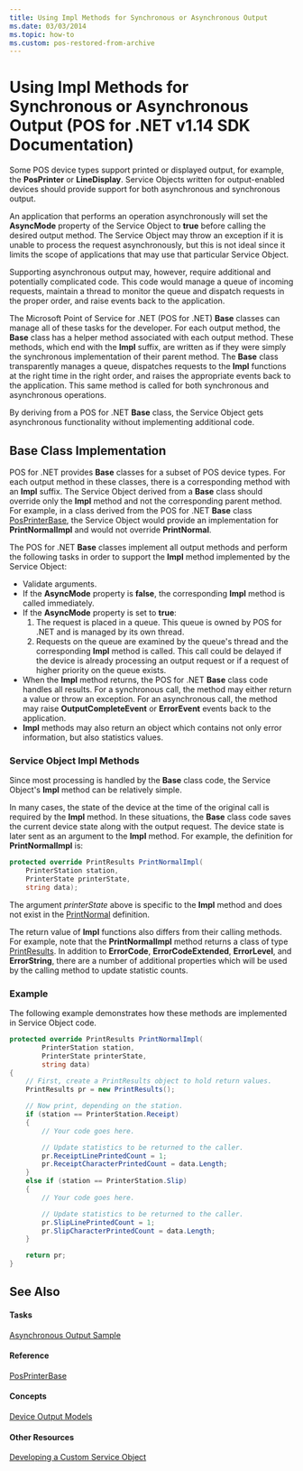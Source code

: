 ```yaml
---
title: Using Impl Methods for Synchronous or Asynchronous Output
ms.date: 03/03/2014
ms.topic: how-to
ms.custom: pos-restored-from-archive
---
```


# Using Impl Methods for Synchronous or Asynchronous Output (POS for .NET v1.14 SDK Documentation)

Some POS device types support printed or displayed output, for example, the **PosPrinter** or **LineDisplay**. Service Objects written for output-enabled devices should provide support for both asynchronous and synchronous output.

An application that performs an operation asynchronously will set the **AsyncMode** property of the Service Object to **true** before calling the desired output method. The Service Object may throw an exception if it is unable to process the request asynchronously, but this is not ideal since it limits the scope of applications that may use that particular Service Object.

Supporting asynchronous output may, however, require additional and potentially complicated code. This code would manage a queue of incoming requests, maintain a thread to monitor the queue and dispatch requests in the proper order, and raise events back to the application.

The Microsoft Point of Service for .NET (POS for .NET) **Base** classes can manage all of these tasks for the developer. For each output method, the **Base** class has a helper method associated with each output method. These methods, which end with the **Impl** suffix, are written as if they were simply the synchronous implementation of their parent method. The **Base** class transparently manages a queue, dispatches requests to the **Impl** functions at the right time in the right order, and raises the appropriate events back to the application. This same method is called for both synchronous and asynchronous operations.

By deriving from a POS for .NET **Base** class, the Service Object gets asynchronous functionality without implementing additional code.

## Base Class Implementation

POS for .NET provides **Base** classes for a subset of POS device types. For each output method in these classes, there is a corresponding method with an **Impl** suffix. The Service Object derived from a **Base** class should override only the **Impl** method and not the corresponding parent method. For example, in a class derived from the POS for .NET **Base** class [PosPrinterBase](aa460669\(v=winembedded.11\).md), the Service Object would provide an implementation for **PrintNormalImpl** and would not override **PrintNormal**.

The POS for .NET **Base** classes implement all output methods and perform the following tasks in order to support the **Impl** method implemented by the Service Object:

- Validate arguments.
- If the **AsyncMode** property is **false**, the corresponding **Impl** method is called immediately.
- If the **AsyncMode** property is set to **true**:
    1. The request is placed in a queue. This queue is owned by POS for .NET and is managed by its own thread.
    2. Requests on the queue are examined by the queue's thread and the corresponding **Impl** method is called. This call could be delayed if the device is already processing an output request or if a request of higher priority on the queue exists.
- When the **Impl** method returns, the POS for .NET **Base** class code handles all results. For a synchronous call, the method may either return a value or throw an exception. For an asynchronous call, the method may raise **OutputCompleteEvent** or **ErrorEvent** events back to the application.
- **Impl** methods may also return an object which contains not only error information, but also statistics values.

### Service Object Impl Methods

Since most processing is handled by the **Base** class code, the Service Object's **Impl** method can be relatively simple.

In many cases, the state of the device at the time of the original call is required by the **Impl** method. In these situations, the **Base** class code saves the current device state along with the output request. The device state is later sent as an argument to the **Impl** method. For example, the definition for **PrintNormalImpl** is:

```csharp
protected override PrintResults PrintNormalImpl(
    PrinterStation station,
    PrinterState printerState,
    string data);
```

The argument *printerState* above is specific to the **Impl** method and does not exist in the [PrintNormal](ms843075\(v=winembedded.11\).md) definition.

The return value of **Impl** functions also differs from their calling methods. For example, note that the **PrintNormalImpl** method returns a class of type [PrintResults](ms881252\(v=winembedded.11\).md). In addition to **ErrorCode**, **ErrorCodeExtended**, **ErrorLevel**, and **ErrorString**, there are a number of additional properties which will be used by the calling method to update statistic counts.

### Example

The following example demonstrates how these methods are implemented in Service Object code.

```csharp
protected override PrintResults PrintNormalImpl(
        PrinterStation station,
        PrinterState printerState,
        string data)
{
    // First, create a PrintResults object to hold return values.
    PrintResults pr = new PrintResults();

    // Now print, depending on the station.
    if (station == PrinterStation.Receipt)
    {
        // Your code goes here.

        // Update statistics to be returned to the caller.
        pr.ReceiptLinePrintedCount = 1;
        pr.ReceiptCharacterPrintedCount = data.Length;
    }
    else if (station == PrinterStation.Slip)
    {
        // Your code goes here.

        // Update statistics to be returned to the caller.
        pr.SlipLinePrintedCount = 1;
        pr.SlipCharacterPrintedCount = data.Length;
    }

    return pr;
}
```

## See Also

#### Tasks

[Asynchronous Output Sample](asynchronous-output-sample.md)

#### Reference

[PosPrinterBase](aa460669\(v=winembedded.11\).md)

#### Concepts

[Device Output Models](device-output-models.md)

#### Other Resources

[Developing a Custom Service Object](developing-a-custom-service-object.md)
